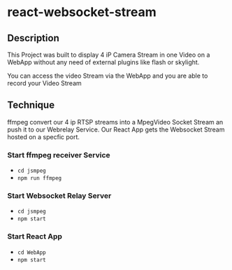 # react-websocket-stream

## Description
This Project was built to display 4 iP Camera Stream in one Video on a WebApp
without any need of external plugins like flash or skylight.

You can access the video Stream via the WebApp and you are able to record your 
Video Stream
## Technique
ffmpeg convert our 4 ip RTSP streams into a MpegVideo Socket Stream an push it to
our Webrelay Service.
Our React App gets the Websocket Stream hosted on a specfic port.

### Start ffmpeg receiver Service

+ `cd jsmpeg`
+ `npm run ffmpeg`

### Start Websocket Relay Server
+ `cd jsmpeg`
+ `npm start`

### Start React App
+ `cd WebApp`
+ `npm start`

